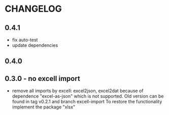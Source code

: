 # CHANGELOG

## 0.4.1

- fix auto-test
- update dependencies

## 0.4.0

## 0.3.0 - no excell import

- remove all imports by excell: excel2json, excel2dat
because of dependence "excel-as-json" which is not supported.
Old version can be found in tag v0.2.1 and branch excell-import
To restore the functionality implement the package "xlsx"